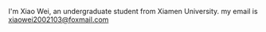I'm Xiao Wei, an undergraduate student from Xiamen University. my email is xiaowei2002103@foxmail.com
